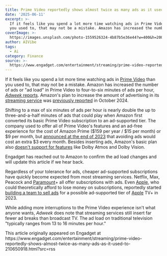 ```yaml
---
title: Prime Video reportedly shows almost twice as many ads as it used to
date: '2025-06-11'
excerpt: >-
  If it feels like you spend a lot more time watching ads in Prime Video than
  you used to, that may not be a mistake. Amazon has increased the number of...
coverImage: >-
  https://images.unsplash.com/photo-1559526324-4b87b5e36e44?w=400&h=200&fit=crop&auto=format
author: AIVibe
tags:
  - Ai
category: Finance
source: >-
  https://www.engadget.com/entertainment/streaming/prime-video-reportedly-shows-almost-twice-as-many-ads-as-it-used-to-210650918.html?src=rss
---
```

<p>If it feels like you spend a lot more time watching ads in <a href="https://tech.yahoo.com/streaming/review/amazon-prime-video-review-132835305.html" data-autolinker-wiki-id="Amazon_Prime_Video" data-original-link="">Prime Video</a> than you used to, that may not be a mistake. Amazon has increased the number of ads or &quot;ad load&quot; in Prime Video to four-to-six minutes of ads per hour, <a data-i13n="elm:context_link;elmt:doNotAffiliate;cpos:1;pos:1" class="no-affiliate-link" href="https://www.adweek.com/media/amazon-doubles-prime-video-ad-load/"><em>Adweek </em>reports</a>. Amazon&#39;s plan to increase the amount of advertising in its <a href="https://tech.yahoo.com/streaming/" data-autolinker-wiki-id="Streaming_media" data-original-link="">streaming service</a> was <a data-i13n="elm:context_link;elmt:doNotAffiliate;cpos:2;pos:1" class="no-affiliate-link" href="https://www.engadget.com/big-tech/more-ads-are-coming-to-amazon-prime-video-182906957.html">previously reported</a> in October 2024.</p>
<p>Shifting to a max of six minutes of ads per hour is nearly double the up to three-and-a-half minutes of ads that could play when Amazon first converted its basic Prime Video subscription to an ad-supported tier. The company used to offer all of Prime Video&#39;s features and an ad-free experience for the cost of Amazon Prime ($159 per year / $15 per month) or $9 per month, but <a data-i13n="elm:context_link;elmt:doNotAffiliate;cpos:3;pos:1" class="no-affiliate-link" href="https://www.engadget.com/amazons-prime-video-will-show-ads-unless-you-pay-3-more-per-month-111709384.html">announced at the end of 2023</a> that avoiding ads would cost an extra $3 every month. Besides inserting ads, Amazon&#39;s basic plan also <a data-i13n="cpos:4;pos:1" href="https://www.engadget.com/amazon-prime-video-wont-offer-dolby-vision-and-atmos-on-its-ad-supported-plan-093327322.html">doesn&#39;t support for features</a> like Dolby Atmos and Dolby Vision.</p>
<span id="end-legacy-contents"></span><p>Engadget has reached out to Amazon to confirm the ad load changes and will update this article if we hear back.</p>
<p>Regardless of your tolerance for ads, cheaper ad-supported subscriptions have quickly become expected from most streaming services. Netflix, Max, Peacock and <a href="https://tech.yahoo.com/streaming/review/paramount-plus-review-131418624.html" data-original-link="">Paramount</a>+ all offer subscriptions with ads. Even <a href="https://www.yahoo.com/organizations/apple/" data-autolinker-wiki-id="Apple_Inc." data-original-link="">Apple</a>, who could theoretically afford to lose money on subscriptions, reportedly started <a data-i13n="elm:context_link;elmt:doNotAffiliate;cpos:5;pos:1" class="no-affiliate-link" href="https://www.engadget.com/apples-latest-hire-could-mean-more-ads-are-coming-to-tv-205910347.html">building a team to sell ads</a> for a possible ad-supported tier of <a href="https://tech.yahoo.com/streaming/review/apple-tv-plus-review-110006011.html" data-original-link="">Apple</a> TV+ in 2023.</p>
<p>While adding more interruptions to the Prime Video experience isn&#39;t what anyone wants, <em>Adweek</em> does note that streaming services still insert far fewer ad breaks than broadcast TV. The ad load on traditional television &quot;typically ranges from 13 to 16 minutes per hour.&quot;</p>This article originally appeared on Engadget at https://www.engadget.com/entertainment/streaming/prime-video-reportedly-shows-almost-twice-as-many-ads-as-it-used-to-210650918.html?src=rss

